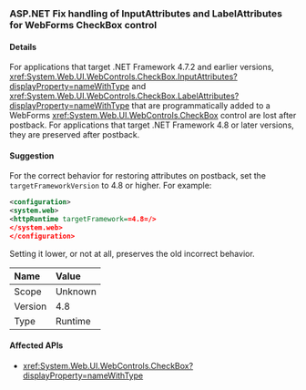 ### ASP.NET Fix handling of InputAttributes and LabelAttributes for WebForms CheckBox control

#### Details

For applications that target .NET Framework 4.7.2 and earlier versions, <xref:System.Web.UI.WebControls.CheckBox.InputAttributes?displayProperty=nameWithType> and <xref:System.Web.UI.WebControls.CheckBox.LabelAttributes?displayProperty=nameWithType> that are programmatically added to a WebForms <xref:System.Web.UI.WebControls.CheckBox> control are lost after postback. For applications that target .NET Framework 4.8 or later versions, they are preserved after postback.

#### Suggestion

For the correct behavior for restoring attributes on postback, set the `targetFrameworkVersion` to 4.8 or higher. For example:
```xml
<configuration>
<system.web>
<httpRuntime targetFramework==4.8=/>
</system.web>
</configuration>
```
Setting it lower, or not at all, preserves the old incorrect behavior.

| Name    | Value       |
|:--------|:------------|
| Scope   |Unknown|
|Version|4.8|
|Type|Runtime|

#### Affected APIs

- <xref:System.Web.UI.WebControls.CheckBox?displayProperty=nameWithType>

<!--

#### Affected APIs

- `T:System.Web.UI.WebControls.CheckBox`

-->
